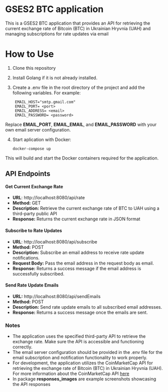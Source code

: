# GSES2 BTC application

This is a GSES2 BTC application that provides an API for retrieving the current exchange rate of Bitcoin (BTC) in Ukrainian Hryvnia (UAH) and managing subscriptions for rate updates via email

# How to Use

1. Clone this repository

2. Install Golang if it is not already installed.

3. Create a .env file in the root directory of the project and add the following variables. For example:
    
        EMAIL_HOST="smtp.gmail.com"
        EMAIL_PORT= <port>
        EMAIL_ADDRESS= <email>
        EMAIL_PASSWORD= <password>
    
Replace  **EMAIL_PORT**,  **EMAIL_EMAIL**, and  **EMAIL_PASSWORD** with your own email server configuration.

4. Start aplication with Docker:
     
	   docker-compose up
	 
This will build and start the Docker containers required for the application.
     
## API Endpoints

#### Get Current Exchange Rate
- **URL**: http://localhost:8080/api/rate
- **Method:** GET
- **Description:** Retrieve the current exchange rate of BTC to UAH using a third-party public API
- **Response:** Returns the current exchange rate in JSON format

#### Subscribe to Rate Updates
- **URL**: http://localhost:8080/api/subscribe
- **Method:** POST
- **Description:** Subscribe an email address to receive rate update notifications.
- **Request Body:** Pass the email address in the request body as email.
- **Response:** Returns a success message if the email address is successfully subscribed.

#### Send Rate Update Emails
- **URL:** http://localhost:8080/api/sendEmails
- **Method:** POST
- **Description:** Send rate update emails to all subscribed email addresses.
- **Response:** Returns a success message once the emails are sent.

### Notes
- The application uses the specified third-party API to retrieve the exchange rate. Make sure the API is accessible and functioning correctly.
- The email server configuration should be provided in the .env file for the email subscription and notification functionality to work properly.
- For development, the application utilizes the CoinMarketCap API for retrieving the exchange rate of Bitcoin (BTC) in Ukrainian Hryvnia (UAH). For more information about the CoinMarketCap API [here](https://coinmarketcap.com/api/ "here")
- In package **responses_images** are example screenshots showcasing the API responses
